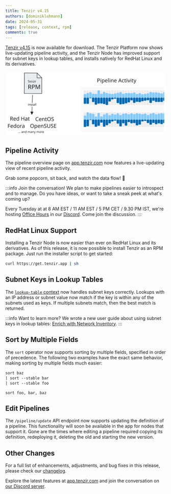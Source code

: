 ```yaml
---
title: Tenzir v4.15
authors: [dominiklohmann]
date: 2024-05-31
tags: [release, context, rpm]
comments: true
---
```


[Tenzir v4.15](https://github.com/tenzir/tenzir/releases/tag/v4.15.0) is now
available for download. The Tenzir Platform now shows live-updating pipeline
activity, and the Tenzir Node has improved support for subnet keys in lookup
tables, and installs natively for RedHat Linux and its derivatives.

![Tenzir v4.15](tenzir-v4.15.excalidraw.svg)

<!-- truncate -->

## Pipeline Activity

The pipeline overview page on [app.tenzir.com](https://app.tenzir.com) now
features a live-updating view of recent pipeline activity.

Grab some popcorn, sit back, and watch the data flow! 🍿

:::info Join the conversation!
We plan to make pipelines easier to introspect and to manage. Do you have ideas,
or want to take a sneak peek at what's coming up?

Every Tuesday at at 8 AM EST / 11 AM EST / 5 PM CET / 9.30 PM IST, we're hosting
[Office Hours](/blog/introducing-office-hours) in our [Discord](/discord). Come
join the discussion.
:::

## RedHat Linux Support

Installing a Tenzir Node is now easier than ever on RedHat Linux and its
derivatives. As of this release, it is now possible to install Tenzir as an RPM
package. Just run the installer script to get started:

```bash
curl https://get.tenzir.app | sh
```

## Subnet Keys in Lookup Tables

The [`lookup-table` context](/contexts/lookup-table) now handles subnet keys
correctly. Lookups with an IP address or subnet value now match if the key is
within any of the subnets used as keys. If multiple subnets match, then the best
match is returned.

:::info Want to learn more?
We wrote a new user guide about using subnet keys in lookup tables: [Enrich with
Network Inventory](/next/user-guides/enrich-with-network-inventory).
:::

## Sort by Multiple Fields

The `sort` operator now supports sorting by multiple fields, specified in order
of precedence. The following two examples have the exact same behavior, making
sorting by multiple fields much easier:

```text {0} title="Before: sorting was limited to one field at a time"
sort baz
| sort --stable bar
| sort --stable foo
```

```text {0} title="After: sorting now supports multiple fields"
sort foo, bar, baz
```

## Edit Pipelines

The `/pipeline/update` API endpoint now supports updating the definition of a
pipeline. This functionality will soon be available in the app for nodes that
support it. Gone are the times where editing a pipeline required copying its
definition, redeploying it, deleting the old and starting the new version.

## Other Changes

For a full list of enhancements, adjustments, and bug fixes in this release,
please check our [changelog](/changelog#v4150).

Explore the latest features at [app.tenzir.com](https://app.tenzir.com) and
join the conversation on [our Discord server](/discord).
